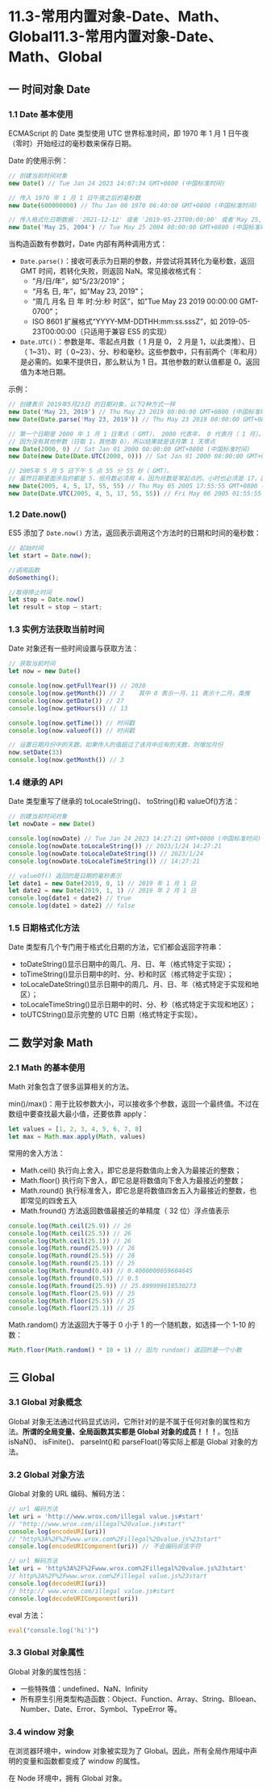 # 11.3-常用内置对象-Date、Math、Global11.3-常用内置对象-Date、Math、Global

## 一 时间对象 Date

### 1.1 Date 基本使用

ECMAScript 的 Date 类型使用 UTC 世界标准时间，即 1970 年 1 月 1 日午夜（零时）开始经过的毫秒数来保存日期。

Date 的使用示例：

```js
// 创建当前时间对象
new Date() // Tue Jan 24 2023 14:07:34 GMT+0800 (中国标准时间)

// 传入 1970 年 1 月 1 日午夜之后的毫秒数
new Date(600000000) // Thu Jan 08 1970 06:40:00 GMT+0800 (中国标准时间)

// 传入格式化日期数据：'2021-12-12' 或者 '2019-05-23T00:00:00' 或者'May 25, 2004'
new Date('May 25, 2004') // Tue May 25 2004 00:00:00 GMT+0800 (中国标准时间)
```

当构造函数有参数时，Date 内部有两种调用方式：

- `Date.parse()`：接收可表示为日期的参数，并尝试将其转化为毫秒数，返回 GMT 时间，若转化失败，则返回 NaN。常见接收格式有：
  - ”月/日/年”，如"5/23/2019"；
  - “月名 日, 年”，如"May 23, 2019"；
  - “周几 月名 日 年 时:分:秒 时区”，如"Tue May 23 2019 00:00:00 GMT-0700"；
  - ISO 8601 扩展格式“YYYY-MM-DDTHH:mm:ss.sssZ”，如 2019-05-23T00:00:00（只适用于兼容 ES5 的实现）
- `Date.UTC()`：参数是年、零起点月数（ 1 月是 0， 2 月是 1，以此类推）、日（ 1~31）、时（ 0~23）、分、秒和毫秒。这些参数中，只有前两个（年和月）是必需的。如果不提供日，那么默认为 1 日。其他参数的默认值都是 0。返回值为本地日期。

示例：

```js
// 创建表示 2019年5月23日 的日期对象，以下2种方式一样
new Date('May 23, 2019') // Thu May 23 2019 00:00:00 GMT+0800 (中国标准时间)
new Date(Date.parse('May 23, 2019')) // Thu May 23 2019 00:00:00 GMT+0800 (中国标准时间)

// 第一个日期是 2000 年 1 月 1 日零点（ GMT）， 2000 代表年， 0 代表月（ 1 月）。
// 因为没有其他参数（日取 1，其他取 0），所以结果就是该月第 1 天零点
new Date(2000, 0) // Sat Jan 01 2000 00:00:00 GMT+0800 (中国标准时间)
new Date(new Date(Date.UTC(2000, 0))) // Sat Jan 01 2000 08:00:00 GMT+0800 (中国标准时间)

// 2005年 5 月 5 日下午 5 点 55 分 55 秒（ GMT）。
// 虽然日期里面涉及的都是 5，但月数必须用 4，因为月数是零起点的。小时也必须是 17，因为这里采用的是 24 小时制，即取值范围是 0~23。
new Date(2005, 4, 5, 17, 55, 55) // Thu May 05 2005 17:55:55 GMT+0800 (中国标准时间)
new Date(Date.UTC(2005, 4, 5, 17, 55, 55)) // Fri May 06 2005 01:55:55 GMT+0800 (中国标准时间)
```

### 1.2 Date.now()

ES5 添加了 `Date.now()` 方法，返回表示调用这个方法时的日期和时间的毫秒数：

```js
// 起始时间
let start = Date.now();

//调用函数
doSomething();

//取得停止时间
let stop = Date.now()
let result = stop – start;
```

### 1.3 实例方法获取当前时间

Date 对象还有一些时间设置与获取方法：

```js
// 获取当前时间
let now = new Date()

console.log(now.getFullYear()) // 2020
console.log(now.getMonth()) // 2    其中 0 表示一月，11 表示十二月，类推
console.log(now.getDate()) // 27
console.log(now.getHours()) // 13

console.log(now.getTime()) // 时间戳
console.log(now.valueof()) // 时间戳

// 设置日期月份中的天数。如果传入的值超过了该月中应有的天数，则增加月份
now.setDate(33)
console.log(now.getMonth()) // 3
```

### 1.4 继承的 API

Date 类型重写了继承的 toLocaleString()、 toString()和 valueOf()方法：

```js
// 创建当前时间对象
let nowDate = new Date()

console.log(nowDate) // Tue Jan 24 2023 14:27:21 GMT+0800 (中国标准时间)
console.log(nowDate.toLocaleString()) // 2023/1/24 14:27:21
console.log(nowDate.toLocaleDateString()) // 2023/1/24
console.log(nowDate.toLocaleTimeString()) // 14:27:21

// valueOf() 返回的是日期的毫秒表示
let date1 = new Date(2019, 0, 1) // 2019 年 1 月 1 日
let date2 = new Date(2019, 1, 1) // 2019 年 2 月 1 日
console.log(date1 < date2) // true
console.log(date1 > date2) // false
```

### 1.5 日期格式化方法

Date 类型有几个专门用于格式化日期的方法，它们都会返回字符串：

- toDateString()显示日期中的周几、月、日、年（格式特定于实现）；
- toTimeString()显示日期中的时、分、秒和时区（格式特定于实现）；
- toLocaleDateString()显示日期中的周几、月、日、年（格式特定于实现和地区）；
- toLocaleTimeString()显示日期中的时、分、秒（格式特定于实现和地区）；
- toUTCString()显示完整的 UTC 日期（格式特定于实现）。

## 二 数学对象 Math

### 2.1 Math 的基本使用

Math 对象包含了很多运算相关的方法。

min()/max()：用于比较参数大小，可以接收多个参数，返回一个最终值。不过在数组中要查找最大最小值，还要依靠 apply：

```js
let values = [1, 2, 3, 4, 5, 6, 7, 8]
let max = Math.max.apply(Math, values)
```

常用的舍入方法：

- Math.ceil() 执行向上舍入，即它总是将数值向上舍入为最接近的整数；
- Math.floor() 执行向下舍入，即它总是将数值向下舍入为最接近的整数；
- Math.round() 执行标准舍入，即它总是将数值四舍五入为最接近的整数，也即常见的四舍五入
- Math.fround() 方法返回数值最接近的单精度（ 32 位）浮点值表示

```js
console.log(Math.ceil(25.9)) // 26
console.log(Math.ceil(25.5)) // 26
console.log(Math.ceil(25.1)) // 26
console.log(Math.round(25.9)) // 26
console.log(Math.round(25.5)) // 26
console.log(Math.round(25.1)) // 25
console.log(Math.fround(0.4)) // 0.4000000059604645
console.log(Math.fround(0.5)) // 0.5
console.log(Math.fround(25.9)) // 25.899999618530273
console.log(Math.floor(25.9)) // 25
console.log(Math.floor(25.5)) // 25
console.log(Math.floor(25.1)) // 25
```

Math.random() 方法返回大于等于 0 小于 1 的一个随机数，如选择一个 1-10 的数：

```js
Math.floor(Math.random() * 10 + 1) // 因为 rundom() 返回的是一个小数
```

## 三 Global

### 3.1 Global 对象概念

Global 对象无法通过代码显式访问，它所针对的是不属于任何对象的属性和方法。**所谓的全局变量、全局函数其实都是 Global 对象的成员！！！**。包括 isNaN()、 isFinite()、 parseInt()和 parseFloat()等实际上都是 Global 对象的方法。

### 3.2 Global 对象方法

Global 对象的 URL 编码、解码方法：

```js
// url 编码方法
let uri = 'http://www.wrox.com/illegal value.js#start'
// "http://www.wrox.com/illegal%20value.js#start"
console.log(encodeURI(uri))
// "http%3A%2F%2Fwww.wrox.com%2Fillegal%20value.js%23start"
console.log(encodeURIComponent(uri)) // 不会编码非法字符

// url 解码方法
let uri = 'http%3A%2F%2Fwww.wrox.com%2Fillegal%20value.js%23start'
// http%3A%2F%2Fwww.wrox.com%2Fillegal value.js%23start
console.log(decodeURI(uri))
// http:// www.wrox.com/illegal value.js#start
console.log(decodeURIComponent(uri))
```

eval 方法：

```js
eval("console.log('hi')")
```

### 3.3 Global 对象属性

Global 对象的属性包括：

- 一些特殊值：undefined、NaN、Infinity
- 所有原生引用类型构造函数：Object、Function、Array、String、Blloean、Number、Date、Error、Symbol、TypeError 等。

### 3.4 window 对象

在浏览器环境中，window 对象被实现为了 Global。因此，所有全局作用域中声明的变量和函数都变成了 window 的属性。

在 Node 环境中，拥有 Global 对象。
